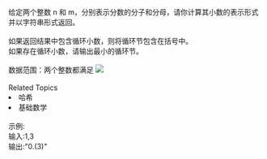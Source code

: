 <div>  给定两个整数 n 和 m，分别表示分数的分子和分母，请你计算其小数的表示形式并以字符串形式返回。 </div> <div>  <br> </div> <div>  如果返回结果中包含循环小数，则将循环节包含在括号中。 </div> <div>  如果存在循环小数，请输出最小的循环节。 </div> <div>  <br> </div> <div>  数据范围：两个整数都满足 <img src="https://www.nowcoder.com/equation?tex=val%20%5Cle%20%20%7C2%5E%7B30%7D%7C%20%5C">  </div><div><br></div><div><div>Related Topics</div><div><li>哈希</li><li>基础数学</li></div></div><br>示例:<br>输入:1,3<br>输出:"0.(3)"
<br>